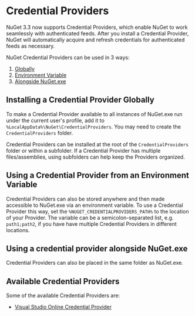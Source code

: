 # Credential Providers

NuGet 3.3 now supports Credential Providers, which enable NuGet to work seamlessly with authenticated feeds. 
After you install a Credential Provider, NuGet will automatically acquire and refresh credentials for authenticated feeds as necessary.

NuGet Credential Providers can be used in 3 ways:
1. [Globally](#installing-a-credential-provider-globally)
2. [Environment Variable](#using-a-credential-provider-from-an-environment-variable)
3. [Alongside NuGet.exe](#using-a-credential-provider-alongside-nuget-exe)

## Installing a Credential Provider Globally

To make a Credential Provider available to all instances of NuGet.exe run under the current user's profile, 
add it to `%LocalAppData%\NuGet\CredentialProviders`. You may need to create the `CredentialProviders` folder.

Credential Providers can be installed at the root of the `CredentialProviders` folder or within a subfolder. If a Credential Provider has 
multiple files/assemblies, using subfolders can help keep the Providers organized.

## Using a Credential Provider from an Environment Variable

Credential Providers can also be stored anywhere and then made accessible to NuGet.exe via an environment variable. To use a Credential Provider this way, set the `%NUGET_CREDENTIALPROVIDERS_PATH%` to the location of your Provider. The variable can be a semicolon-separated list, e.g. 
`path1;path2`, if you have have multiple Credential Providers in different locations.

## Using a credential provider alongside NuGet.exe

Credential Providers can also be placed in the same folder as NuGet.exe.

## Available Credential Providers

Some of the available Credential Providers are:

* [Visual Studio Online Credential Provider](https://www.visualstudio.com/get-started/package/use/auth.md#vsts-credential-provider)